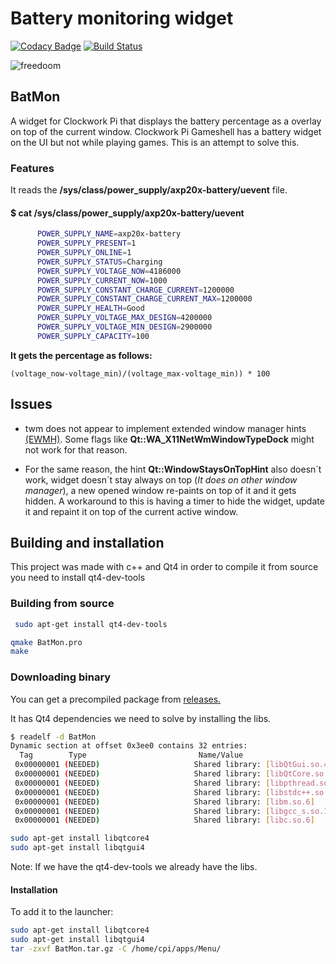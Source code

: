 # Battery monitoring widget

[![Codacy Badge](https://api.codacy.com/project/badge/Grade/c949b506abc74ec2a49d462053e77fe8)](https://www.codacy.com/manual/Mihaylov93/BatMon?utm_source=github.com&amp;utm_medium=referral&amp;utm_content=Mihaylov93/BatMon&amp;utm_campaign=Badge_Grade)
[![Build Status](https://travis-ci.org/Mihaylov93/BatMon.svg?branch=master)](https://travis-ci.org/Mihaylov93/BatMon)

![freedoom](https://cdn.discordapp.com/attachments/459401282743173120/476116122622754858/capture_01.png "freedoom")

## BatMon

A widget for Clockwork Pi that displays the battery percentage as a overlay on top of the current window. Clockwork Pi Gameshell has a battery widget on the UI but not while playing games. This is an attempt to solve this.

### Features

It reads the **/sys/class/power_supply/axp20x-battery/uevent** file.

#### $ cat /sys/class/power_supply/axp20x-battery/uevent

```sh
      POWER_SUPPLY_NAME=axp20x-battery
      POWER_SUPPLY_PRESENT=1
      POWER_SUPPLY_ONLINE=1
      POWER_SUPPLY_STATUS=Charging
      POWER_SUPPLY_VOLTAGE_NOW=4186000
      POWER_SUPPLY_CURRENT_NOW=1000
      POWER_SUPPLY_CONSTANT_CHARGE_CURRENT=1200000
      POWER_SUPPLY_CONSTANT_CHARGE_CURRENT_MAX=1200000
      POWER_SUPPLY_HEALTH=Good
      POWER_SUPPLY_VOLTAGE_MAX_DESIGN=4200000
      POWER_SUPPLY_VOLTAGE_MIN_DESIGN=2900000
      POWER_SUPPLY_CAPACITY=100
```

 **It gets the percentage as follows:**

```(voltage_now-voltage_min)/(voltage_max-voltage_min)) * 100```

## Issues

- twm does not appear to implement extended window manager hints [(EWMH)](https://en.wikipedia.org/wiki/Extended_Window_Manager_Hints).
Some flags like **Qt::WA_X11NetWmWindowTypeDock** might not work for that reason.

- For the same reason, the hint **Qt::WindowStaysOnTopHint** also doesn´t work, widget doesn´t stay always on top (*It does on other window manager*), a new opened window re-paints on top of it and it gets hidden. A workaround to this is having a timer to hide the widget, update it and repaint it on top of the current active window.

## Building and installation

This project was made with c++ and Qt4 in order to compile it from source you need to install qt4-dev-tools

### Building from source

```sh
 sudo apt-get install qt4-dev-tools
 ```

```sh
qmake BatMon.pro
make
```

### Downloading binary

You can get a precompiled package from [releases.](https://github.com/Mihaylov93/BatMon/releases "releases")

It has Qt4 dependencies we need to solve by installing the libs.

```sh
$ readelf -d BatMon
Dynamic section at offset 0x3ee0 contains 32 entries:
  Tag        Type                         Name/Value
 0x00000001 (NEEDED)                     Shared library: [libQtGui.so.4]
 0x00000001 (NEEDED)                     Shared library: [libQtCore.so.4]
 0x00000001 (NEEDED)                     Shared library: [libpthread.so.0]
 0x00000001 (NEEDED)                     Shared library: [libstdc++.so.6]
 0x00000001 (NEEDED)                     Shared library: [libm.so.6]
 0x00000001 (NEEDED)                     Shared library: [libgcc_s.so.1]
 0x00000001 (NEEDED)                     Shared library: [libc.so.6]

```

```sh
sudo apt-get install libqtcore4
sudo apt-get install libqtgui4
```

Note: If we have the qt4-dev-tools we already have the libs.

#### Installation

To add it to the launcher:

```sh
sudo apt-get install libqtcore4
sudo apt-get install libqtgui4
tar -zxvf BatMon.tar.gz -C /home/cpi/apps/Menu/
```
